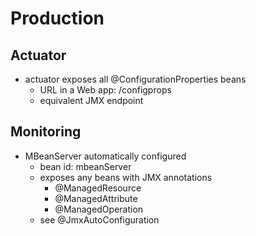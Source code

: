 # Production

## Actuator

* actuator exposes all @ConfigurationProperties beans
  * URL in a Web app: /configprops
  * equivalent JMX endpoint

## Monitoring

* MBeanServer automatically configured
  * bean id: mbeanServer
  * exposes any beans with JMX annotations
    * @ManagedResource
    * @ManagedAttribute
    * @ManagedOperation
  * see @JmxAutoConfiguration



